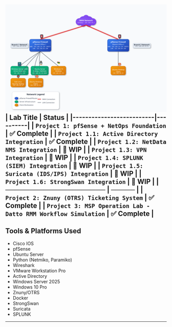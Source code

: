 ![Project 1 Topology](https://github.com/nickbruggen90/LabsVol8021Q/blob/main/topology.svg)
| Lab Title                 | Status   |
|--------------------------|----------|
| `Project 1: pfSense + NetOps Foundation`          | ✅ Complete   |
| `Project 1.1: Active Directory Integration`          | ✅ Complete   |
| `Project 1.2: NetData NMS Integration`   | 🧩 WIP    |
| `Project 1.3: VPN Integration`   | 🧩 WIP    |
| `Project 1.4: SPLUNK (SIEM) Integration`   | 🧩 WIP    |
| `Project 1.5: Suricata (IDS/IPS) Integration`   | 🧩 WIP    |
| `Project 1.6: StrongSwan Integration`   | 🧩 WIP    |
| **─────────────────────** | **─────** |
| `Project 2: Znuny (OTRS) Ticketing System`          | ✅ Complete   |
| `Project 3: MSP Operation Lab - Datto RMM Workflow Simulation`   | ✅ Complete   |
---
## Tools & Platforms Used
- Cisco IOS
- pfSense
- Ubuntu Server
- Python (Netmiko, Paramiko)
- Wireshark
- VMware Workstation Pro
- Active Directory
- Windows Server 2025
- Windows 10 Pro
- Znuny/OTRS
- Docker
- StrongSwan
- Suricata
- SPLUNK
---
